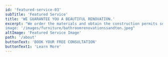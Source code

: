 ```yaml
---
id: 'featured-service-03'
subTitle: 'Featured Service'
title: 'WE GUARANTEE YOU A BEAUTIFUL RENOVATION.'
excerpt: "We order the materials and obtain the construction permits so everything comes together on schedule.No other bathroom contractor comes close to the degree of quality, service, project management, problem solving, and our 10-year labor warranty.Let us come to you. A certified interior design expert will meet with you at your location. A certified interior design expert will meet with you to discuss and recommend the most suitable design for your space, needs, and budget with no commitment to you. The consultation is a way for you to discuss your vision and receive recommendations from our designers, and work together to conceive an action plan. Whether you choose NYKB or another firm, you’ll have a clear sense of all your options. Of course, we hope you choose NYKB.'
image: '/images/furniture/bathroomrenovationssandton.jpeg"
altImage: 'Featured Service Image'
path: '/about'
buttonText: 'BOOK YOUR FREE CONSULTATION'
buttonText1: 'Learn More'
---
```

